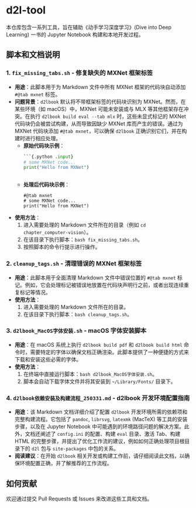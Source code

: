 # d2l-tool

本仓库包含一系列工具，旨在辅助《动手学习深度学习》(Dive into Deep Learning) 一书的 Jupyter Notebook 构建和本地开发过程。

## 脚本和文档说明

### 1. `fix_missing_tabs.sh` - 修复缺失的 MXNet 框架标签

*   **用途**：此脚本用于为 Markdown 文件中所有 MXNet 框架的代码块自动添加 `#@tab mxnet` 标签。
*   **问题背景**：`d2lbook` 默认将不带框架标签的代码块识别为 MXNet。然而，在某些环境（如 macOS）中，MXNet 可能未安装或与 MLX 等其他框架存在冲突。在执行 `d2lbook build eval --tab mlx` 时，这些未显式标记的 MXNet 代码块仍会被尝试构建，从而导致因缺少 MXNet 库而产生的错误。通过为 MXNet 代码块添加 `#@tab mxnet`，可以确保 `d2lbook` 正确识别它们，并在构建时进行相应处理。
    *   **原始代码块示例**：
        ```python
        ```{.python .input}
        # some MXNet code...
        print("Hello from MXNet")
        ```
        ```
    *   **处理后代码块示例**：
        ```{.python .input}
        #@tab mxnet
        # some MXNet code...
        print("Hello from MXNet")
        ```
*   **使用方法**：
    1.  进入需要处理的 Markdown 文件所在的目录（例如 `cd chapter_computer-vision`）。
    2.  在该目录下执行脚本：`bash fix_missing_tabs.sh`。
    3.  按照脚本的命令行提示进行操作。

### 2. `cleanup_tags.sh` - 清理错误的 MXNet 框架标签

*   **用途**：此脚本用于全面清理 Markdown 文件中错误位置的 `#@tab mxnet` 标记。例如，它会处理标记被错误地放置在代码块声明行之前，或者出现连续重复标记等情况。
*   **使用方法**：
    1.  进入需要处理的 Markdown 文件所在的目录。
    2.  在该目录下执行脚本：`bash cleanup_tags.sh`。

### 3. `d2lbook_MacOS字体安装.sh` - macOS 字体安装脚本

*   **用途**：在 macOS 系统上执行 `d2lbook build pdf` 和 `d2lbook build html` 命令时，需要特定的字体以确保文档正确渲染。此脚本提供了一种便捷的方式来下载和安装这些必需的字体。
*   **使用方法**：
    1.  在终端中直接运行脚本：`bash d2lbook_MacOS字体安装.sh`。
    2.  脚本会自动下载字体文件并将其安装到 `~/Library/Fonts/` 目录下。

### 4. `d2lbook依赖安装及构建流程_250331.md` - d2lbook 开发环境配置指南

*   **用途**：该 Markdown 文档详细介绍了配置 `d2lbook` 开发环境所需的依赖项和完整构建流程。它包括了 `pandoc`, `librsvg`, `latexmk` (MacTeX) 等工具的安装步骤，以及在 Jupyter Notebook 中可能遇到的环境路径问题的解决方案。此外，文档还阐述了 `config.ini` 的配置、构建 `eval` 目录、激活 Tab、构建 HTML 的完整步骤，并提出了优化工作流的建议，例如如何正确处理项目根目录下的 `d2l` 包与 `site-packages` 中包的关系。
*   **阅读建议**：在开始 `d2lbook` 相关开发或构建工作前，请仔细阅读此文档，以确保环境配置正确，并了解推荐的工作流程。

## 如何贡献

欢迎通过提交 Pull Requests 或 Issues 来改进这些工具和文档。